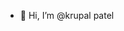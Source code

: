 - 👋 Hi, I’m @krupal patel


<!---
krupal22/krupal22 is a ✨ special ✨ repository because its `README.md` (this file) appears on your GitHub profile.
You can click the Preview link to take a look at your changes.
--->

